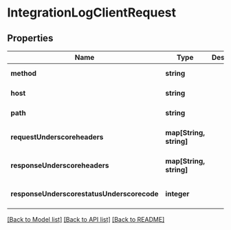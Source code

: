 # IntegrationLogClientRequest

## Properties
Name | Type | Description | Notes
------------ | ------------- | ------------- | -------------
**method** | **string** |  | [default to null]
**host** | **string** |  | [default to null]
**path** | **string** |  | [default to null]
**requestUnderscoreheaders** | **map[String, string]** |  | [optional] [default to null]
**responseUnderscoreheaders** | **map[String, string]** |  | [optional] [default to null]
**responseUnderscorestatusUnderscorecode** | **integer** |  | [optional] [default to null]

[[Back to Model list]](../README.md#documentation-for-models) [[Back to API list]](../README.md#documentation-for-api-endpoints) [[Back to README]](../README.md)


